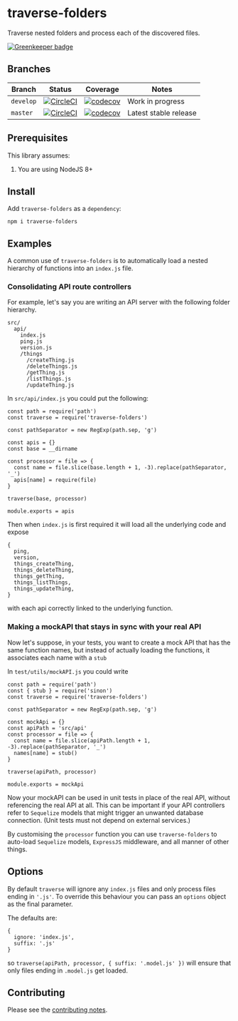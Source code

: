 # traverse-folders

Traverse nested folders and process each of the discovered files.

[![Greenkeeper badge](https://badges.greenkeeper.io/davesag/traverse-folders.svg)](https://greenkeeper.io/)

## Branches

| Branch | Status | Coverage | Notes |
| ------ | ------ | -------- | - |
| `develop` | [![CircleCI](https://circleci.com/gh/davesag/traverse-folders/tree/develop.svg?style=svg)](https://circleci.com/gh/davesag/traverse-folders/tree/develop) | [![codecov](https://codecov.io/gh/davesag/traverse-folders/branch/develop/graph/badge.svg)](https://codecov.io/gh/davesag/traverse-folders) | Work in progress |
| `master` | [![CircleCI](https://circleci.com/gh/davesag/traverse-folders/tree/master.svg?style=svg)](https://circleci.com/gh/davesag/traverse-folders/tree/master) | [![codecov](https://codecov.io/gh/davesag/traverse-folders/branch/master/graph/badge.svg)](https://codecov.io/gh/davesag/traverse-folders) | Latest stable release |

## Prerequisites

This library assumes:

1. You are using NodeJS 8+

## Install

Add `traverse-folders` as a `dependency`:

```
npm i traverse-folders
```

## Examples

A common use of `traverse-folders` is to automatically load a nested hierarchy of functions into an `index.js` file.

### Consolidating API route controllers

For example, let's say you are writing an API server with the following folder hierarchy.

```
src/
  api/
    index.js
    ping.js
    version.js
    /things
      /createThing.js
      /deleteThings.js
      /getThing.js
      /listThings.js
      /updateThing.js
```

In `src/api/index.js` you could put the following:

```
const path = require('path')
const traverse = require('traverse-folders')

const pathSeparator = new RegExp(path.sep, 'g')

const apis = {}
const base = __dirname

const processor = file => {
  const name = file.slice(base.length + 1, -3).replace(pathSeparator, '_')
  apis[name] = require(file)
}

traverse(base, processor)

module.exports = apis
```

Then when `index.js` is first required it will load all the underlying code and expose

```
{
  ping,
  version,
  things_createThing,
  things_deleteThing,
  things_getThing,
  things_listThings,
  things_updateThing,
}
```

with each api correctly linked to the underlying function.

### Making a mockAPI that stays in sync with your real API

Now let's suppose, in your tests, you want to create a mock API that has the same function names, but instead of actually loading the functions, it associates each name with a `stub`

In `test/utils/mockAPI.js` you could write

```
const path = require('path')
const { stub } = require('sinon')
const traverse = require('traverse-folders')

const pathSeparator = new RegExp(path.sep, 'g')

const mockApi = {}
const apiPath = 'src/api'
const processor = file => {
  const name = file.slice(apiPath.length + 1, -3).replace(pathSeparator, '_')
  names[name] = stub()
}

traverse(apiPath, processor)

module.exports = mockApi
```

Now your mockAPI can be used in unit tests in place of the real API, without referencing the real API at all.  This can be important if your API controllers refer to `Sequelize` models that might trigger an unwanted database connection. (Unit tests must not depend on external services.)

By customising the `processor` function you can use `traverse-folders` to auto-load `Sequelize` models, `ExpressJS` middleware, and all manner of other things.

## Options

By default `traverse` will ignore any `index.js` files and only process files ending in `'.js'`. To override this behaviour you can pass an `options` object as the final parameter.

The defaults are:

```
{
  ignore: 'index.js',
  suffix: '.js'
}
```

so `traverse(apiPath, processor, { suffix: '.model.js' })` will ensure that only files ending in `.model.js` get loaded.

## Contributing

Please see the [contributing notes](CONTRIBUTING.md).
